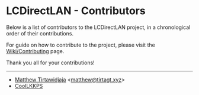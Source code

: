 # LCDirectLAN - Contributors

Below is a list of contributors to the LCDirectLAN project, in a chronological order of their contributions.

For guide on how to contribute to the project, please visit the [Wiki/Contributing](../../wiki/Contributing) page.

Thank you all for your contributions!

----

-  [Matthew Tirtawidjaja](https://github.com/TIRTAGT) \<matthew@tirtagt.xyz\>
-  [CoolLKKPS](https://github.com/CoolLKKPS)